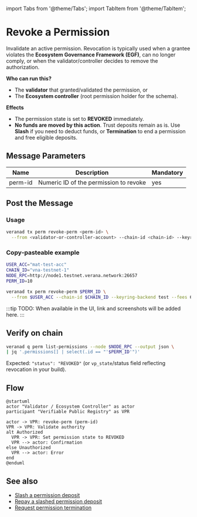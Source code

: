 import Tabs from '@theme/Tabs';
import TabItem from '@theme/TabItem';

# Revoke a Permission

Invalidate an active permission. Revocation is typically used when a grantee violates the **Ecosystem Governance Framework (EGF)**, can no longer comply, or when the validator/controller decides to remove the authorization.

**Who can run this?**
- The **validator** that granted/validated the permission, or
- The **Ecosystem controller** (root permission holder for the schema).

**Effects**
- The permission state is set to **REVOKED** immediately.
- **No funds are moved by this action**. Trust deposits remain as is. Use **Slash** if you need to deduct funds, or **Termination** to end a permission and free eligible deposits.

## Message Parameters

| Name    | Description                             | Mandatory |
|---------|------------------------------------------|-----------|
| perm-id | Numeric ID of the permission to revoke   | yes       |

## Post the Message

<Tabs>
  <TabItem value="cli" label="CLI" default>

### Usage

```bash
veranad tx perm revoke-perm <perm-id> \
  --from <validator-or-controller-account> --chain-id <chain-id> --keyring-backend test --fees <amount> --gas auto --node $NODE_RPC
```

### Copy‑pasteable example

```bash
USER_ACC="mat-test-acc"
CHAIN_ID="vna-testnet-1"
NODE_RPC=http://node1.testnet.verana.network:26657
PERM_ID=10

veranad tx perm revoke-perm $PERM_ID \
  --from $USER_ACC --chain-id $CHAIN_ID --keyring-backend test --fees 600000uvna --gas auto --node $NODE_RPC
```

  </TabItem>

  <TabItem value="frontend" label="Frontend">
    :::tip
    TODO: When available in the UI, link and screenshots will be added here.
    :::
  </TabItem>
</Tabs>

## Verify on chain

```bash
veranad q perm list-permissions --node $NODE_RPC --output json \
| jq '.permissions[] | select(.id == "'$PERM_ID'")'
```
Expected: `"status": "REVOKED"` (or `vp_state`/status field reflecting revocation in your build).

## Flow

```plantuml
@startuml
actor "Validator / Ecosystem Controller" as actor
participant "Verifiable Public Registry" as VPR

actor -> VPR: revoke-perm (perm-id)
VPR -> VPR: Validate authority
alt Authorized
  VPR -> VPR: Set permission state to REVOKED
  VPR --> actor: Confirmation
else Unauthorized
  VPR --> actor: Error
end
@enduml
```

## See also
- [Slash a permission deposit](./slash-a-permission)
- [Repay a slashed permission deposit](./repay-a-slashed-permission-deposit)
- [Request permission termination](./request-permission-termination)